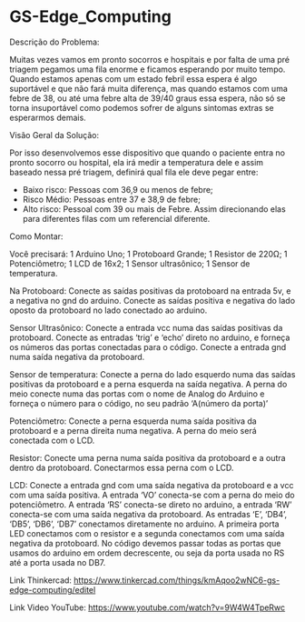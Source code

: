 # GS-Edge_Computing

Descrição do Problema:

Muitas vezes vamos em pronto socorros e hospitais e por falta de uma pré triagem pegamos uma fila enorme e ficamos esperando por muito tempo. Quando estamos apenas com um estado febril essa espera é algo suportável e que não fará muita diferença, mas quando estamos com uma febre de 38, ou até uma febre alta de 39/40 graus essa espera, não só se torna insuportável como podemos sofrer de alguns sintomas extras se esperarmos demais.

Visão Geral da Solução:

Por isso desenvolvemos esse dispositivo que quando o paciente entra no pronto socorro ou hospital, ela irá medir a temperatura dele e assim baseado nessa pré triagem, definirá qual fila ele deve pegar entre: 
- Baixo risco: Pessoas com 36,9 ou menos de febre;
- Risco Médio: Pessoas entre 37 e 38,9 de febre;
- Alto risco: Pessoal com 39 ou mais de Febre.
Assim direcionando elas para diferentes filas com um referencial diferente. 

Como Montar:

Você precisará:
1 Arduino Uno;
1 Protoboard Grande;
1 Resistor de 220Ω;
1 Potenciômetro;
1 LCD de 16x2;
1 Sensor ultrasônico;
1 Sensor de temperatura.

Na Protoboard:
 Conecte as saídas positivas da protoboard na entrada 5v, e a negativa no gnd do arduino. Conecte as saídas positiva e negativa do lado oposto da protoboard no lado conectado ao arduino. 

Sensor Ultrasônico:
 Conecte a entrada vcc numa das saídas positivas da protoboard. Conecte as entradas ‘trig’ e ‘echo’ direto no arduino, e forneça os números das portas conectadas para o código. Conecte a entrada gnd numa saída negativa da protoboard.

Sensor de temperatura:
 Conecte a perna do lado esquerdo numa das saídas positivas da protoboard e a perna esquerda na saída negativa. A perna do meio conecte numa das portas com o nome de Analog do Arduino e forneça o número para o código, no seu padrão ‘A(número da porta)’

Potenciômetro:
 Conecte a perna esquerda numa saída positiva da protoboard e a perna direita numa negativa. A perna do meio será conectada com o LCD.

Resistor:
 Conecte uma perna numa saída positiva da protoboard e a outra dentro da protoboard. Conectarmos essa perna com o LCD.

LCD:
 Conecte a entrada gnd com uma saída negativa da protoboard e a vcc com uma saída positiva. A entrada ‘VO’ conecta-se com a perna do meio do potenciômetro. A entrada ‘RS’ conecta-se direto no arduino, a entrada ‘RW’ conecta-se com uma saída negativa da protoboard. As entradas ‘E’, ‘DB4’, ‘DB5’, ‘DB6’, ‘DB7’ conectamos diretamente no arduino. A primeira porta LED conectamos com o resistor e a segunda conectamos com uma saída negativa da protoboard. No código devemos passar todas as portas que usamos do arduino em ordem decrescente, ou seja da porta usada no RS até a porta usada no DB7.

Link Thinkercad:
https://www.tinkercad.com/things/kmAqoo2wNC6-gs-edge-computing/editel

Link Video YouTube:
https://www.youtube.com/watch?v=9W4W4TpeRwc
